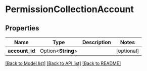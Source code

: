 # PermissionCollectionAccount

## Properties

Name | Type | Description | Notes
------------ | ------------- | ------------- | -------------
**account_id** | Option<**String**> |  | [optional]

[[Back to Model list]](./README.md#documentation-for-models) [[Back to API list]](./README.md#documentation-for-api-endpoints) [[Back to README]](./README.md)


